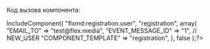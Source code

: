 Код вызова компонента:

<?$APPLICATION->IncludeComponent(
    "flxmd:registration.user",
    "registration",
    array(
        "EMAIL_TO" => "test@flex.media",
        "EVENT_MESSAGE_ID" => "1", // NEW_USER
        "COMPONENT_TEMPLATE" => "registration",
    ),
    false
);?>
